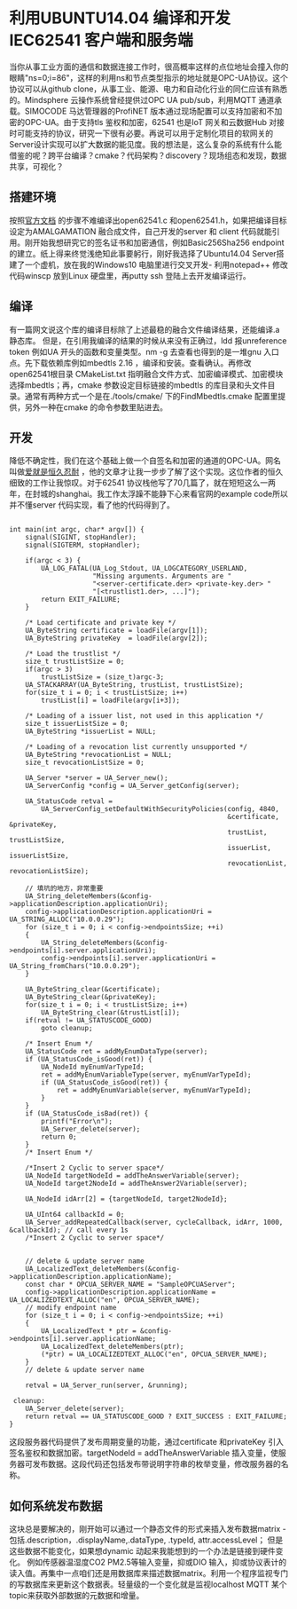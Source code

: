 
# 利用UBUNTU14.04 编译和开发IEC62541 客户端和服务端 #
当你从事工业方面的通信和数据连接工作时，很高概率这样的点位地址会撞入你的眼睛"ns=0;i=86"，这样的利用ns和节点类型指示的地址就是OPC-UA协议。这个协议可以从github clone，从事工业、能源、电力和自动化行业的同仁应该有熟悉的。Mindsphere 云操作系统曾经提供过OPC UA pub/sub，利用MQTT 通道承载。SIMOCODE 马达管理器的ProfiNET 版本通过现场配置可以支持加密和不加密的OPC-UA。由于支持tls 鉴权和加密，62541 也是IoT 网关和云数据Hub 对接时可能支持的协议，研究一下很有必要。再说可以用于定制化项目的软网关的Server设计实现可以扩大数据的能见度。我的想法是，这么复杂的系统有什么能借鉴的呢？跨平台编译？cmake？代码架构？discovery？现场组态和发现，数据共享，可视化？

## 搭建环境 ##
按照[官方文档](http://www.open62541.org/doc/open62541-1.3.pdf) 的步骤不难编译出open62541.c 和open62541.h，如果把编译目标设定为AMALGAMATION 融合成文件，自己开发的server 和 client 代码就能引用。刚开始我想研究它的签名证书和加密通信，例如Basic256Sha256 endpoint 的建立。纸上得来终觉浅绝知此事要躬行，刚好我选择了Ubuntu14.04 Server搭建了一个虚机，放在我的Windows10 电脑里进行交叉开发- 利用notepad++ 修改代码winscp 放到Linux 硬盘里，再putty ssh 登陆上去开发编译运行。

## 编译 ## 
有一篇网文说这个库的编译目标除了上述最稳的融合文件编译结果，还能编译.a 静态库。 但是，在引用我编译的结果的时候从来没有正确过，ldd 报unreference token 例如UA 开头的函数和变量类型。nm -g 去查看也得到的是一堆gnu 入口点。先下载依赖库例如mbedtls 2.16 ，编译和安装。查看确认。再修改open62541根目录 CMakeList.txt 指明融合文件方式、加密编译模式、加密模块选择mbedtls；再，cmake 参数设定目标链接的mbedtls 的库目录和头文件目录。通常有两种方式一个是在./tools/cmake/ 下的FindMbedtls.cmake 配置里提供，另外一种在cmake 的命令参数里贴进去。

## 开发 ##
降低不确定性，我们在这个基础上做一个自签名和加密的通道的OPC-UA。网名叫做[爱就是恒久忍耐](https://wanghao1314.blog.csdn.net/?type=blog) ，他的文章才让我一步步了解了这个实现。这位作者的恒久细致的工作让我惊叹。对于62541 协议栈他写了70几篇了，就在短短这么一两年，在封城的shanghai。我工作太浮躁不能静下心来看官网的example code所以并不懂server 代码实现，看了他的代码得到了。
```

int main(int argc, char* argv[]) {
    signal(SIGINT, stopHandler);
    signal(SIGTERM, stopHandler);

    if(argc < 3) {
        UA_LOG_FATAL(UA_Log_Stdout, UA_LOGCATEGORY_USERLAND,
                     "Missing arguments. Arguments are "
                     "<server-certificate.der> <private-key.der> "
                     "[<trustlist1.der>, ...]");
        return EXIT_FAILURE;
    }

    /* Load certificate and private key */
    UA_ByteString certificate = loadFile(argv[1]);
    UA_ByteString privateKey  = loadFile(argv[2]);

    /* Load the trustlist */
    size_t trustListSize = 0;
    if(argc > 3)
        trustListSize = (size_t)argc-3;
    UA_STACKARRAY(UA_ByteString, trustList, trustListSize);
    for(size_t i = 0; i < trustListSize; i++)
        trustList[i] = loadFile(argv[i+3]);

    /* Loading of a issuer list, not used in this application */
    size_t issuerListSize = 0;
    UA_ByteString *issuerList = NULL;

    /* Loading of a revocation list currently unsupported */
    UA_ByteString *revocationList = NULL;
    size_t revocationListSize = 0;

    UA_Server *server = UA_Server_new();
    UA_ServerConfig *config = UA_Server_getConfig(server);

    UA_StatusCode retval =
        UA_ServerConfig_setDefaultWithSecurityPolicies(config, 4840,
                                                       &certificate, &privateKey,
                                                       trustList, trustListSize,
                                                       issuerList, issuerListSize,
                                                       revocationList, revocationListSize);
      
    // 填坑的地方，非常重要
    UA_String_deleteMembers(&config->applicationDescription.applicationUri);                                                  
    config->applicationDescription.applicationUri = UA_STRING_ALLOC("10.0.0.29");
    for (size_t i = 0; i < config->endpointsSize; ++i)
    {
        UA_String_deleteMembers(&config->endpoints[i].server.applicationUri);
        config->endpoints[i].server.applicationUri = UA_String_fromChars("10.0.0.29");
    }
    
    UA_ByteString_clear(&certificate);
    UA_ByteString_clear(&privateKey);
    for(size_t i = 0; i < trustListSize; i++)
        UA_ByteString_clear(&trustList[i]);
    if(retval != UA_STATUSCODE_GOOD)
        goto cleanup;

	/* Insert Enum */
    UA_StatusCode ret = addMyEnumDataType(server);
    if (UA_StatusCode_isGood(ret)) {
        UA_NodeId myEnumVarTypeId;
        ret = addMyEnumVariableType(server, myEnumVarTypeId);
        if (UA_StatusCode_isGood(ret)) {
            ret = addMyEnumVariable(server, myEnumVarTypeId);
        }
    }
    if (UA_StatusCode_isBad(ret)) {
        printf("Error\n");
        UA_Server_delete(server);
        return 0;
    }
	/* Insert Enum */

	/*Insert 2 Cyclic to server space*/ 
    UA_NodeId targetNodeId = addTheAnswerVariable(server);
    UA_NodeId target2NodeId = addTheAnswer2Variable(server);

    UA_NodeId idArr[2] = {targetNodeId, target2NodeId};

    UA_UInt64 callbackId = 0;
	UA_Server_addRepeatedCallback(server, cycleCallback, idArr, 1000, &callbackId); // call every 1s
	/*Insert 2 Cyclic to server space*/ 
    

	// delete & update server name
	UA_LocalizedText_deleteMembers(&config->applicationDescription.applicationName);
	const char * OPCUA_SERVER_NAME = "SampleOPCUAServer";
	config->applicationDescription.applicationName = UA_LOCALIZEDTEXT_ALLOC("en", OPCUA_SERVER_NAME);	
	// modify endpoint name
	for (size_t i = 0; i < config->endpointsSize; ++i)
	{
        UA_LocalizedText * ptr = &config->endpoints[i].server.applicationName;
        UA_LocalizedText_deleteMembers(ptr);
        (*ptr) = UA_LOCALIZEDTEXT_ALLOC("en", OPCUA_SERVER_NAME);
    }
	// delete & update server name

    retval = UA_Server_run(server, &running);

 cleanup:
    UA_Server_delete(server);
    return retval == UA_STATUSCODE_GOOD ? EXIT_SUCCESS : EXIT_FAILURE;
}
```
这段服务器代码提供了发布周期变量的功能，通过certificate 和privateKey 引入签名鉴权和数据加密。targetNodeId = addTheAnswerVariable 插入变量，使服务器可发布数据。这段代码还包括发布带说明字符串的枚举变量，修改服务器的名称。

## 如何系统发布数据 ##
这块总是要解决的，刚开始可以通过一个静态文件的形式来插入发布数据matrix - 包括.description，.displayName,.dataType, .typeId, attr.accessLevel；
但是这些数据不能变化，如果想dynamic 动起来我能想到的一个办法是链接到硬件变化。 例如传感器温湿度CO2 PM2.5等输入变量，抑或DIO 输入，抑或协议表计的读入值。再集中一点咱们还是用数据库来描述数据matrix。利用一个程序监视专门的写数据库来更新这个数据表。轻量级的一个变化就是监视localhost MQTT 某个topic来获取外部数据的元数据和增量。


